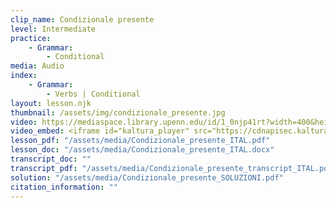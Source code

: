 ```yaml
---
clip_name: Condizionale presente
level: Intermediate
practice: 
    - Grammar: 
        - Conditional
media: Audio
index: 
    - Grammar: 
        - Verbs | Conditional
layout: lesson.njk
thumbnail: /assets/img/condizionale_presente.jpg
video: https://mediaspace.library.upenn.edu/id/1_0njp41rt?width=400&height=285&playerId=52628472
video_embed: <iframe id="kaltura_player" src="https://cdnapisec.kaltura.com/p/1147242/sp/114724200/embedIframeJs/uiconf_id/9757771/partner_id/1147242?iframeembed=true&playerId=kaltura_player&entry_id=1_0njp41rt&flashvars[streamerType]=auto&amp;flashvars[localizationCode]=en&amp;flashvars[sideBarContainer.plugin]=true&amp;flashvars[sideBarContainer.position]=left&amp;flashvars[sideBarContainer.clickToClose]=true&amp;flashvars[chapters.plugin]=true&amp;flashvars[chapters.layout]=vertical&amp;flashvars[chapters.thumbnailRotator]=false&amp;flashvars[streamSelector.plugin]=true&amp;flashvars[EmbedPlayer.SpinnerTarget]=videoHolder&amp;flashvars[dualScreen.plugin]=true&amp;flashvars[Kaltura.addCrossoriginToIframe]=true&amp;&wid=1_6g25om8h" width="400" height="285" allowfullscreen webkitallowfullscreen mozAllowFullScreen allow="autoplay *; fullscreen *; encrypted-media *" sandbox="allow-downloads allow-forms allow-same-origin allow-scripts allow-top-navigation allow-pointer-lock allow-popups allow-modals allow-orientation-lock allow-popups-to-escape-sandbox allow-presentation allow-top-navigation-by-user-activation" frameborder="0" title="Condizionale_presente"></iframe>
lesson_pdf: "/assets/media/Condizionale_presente_ITAL.pdf"
lesson_doc: "/assets/media/Condizionale_presente_ITAL.docx"
transcript_doc: ""
transcript_pdf: "/assets/media/Condizionale_presente_transcript_ITAL.pdf"
solution: "/assets/media/Condizionale_presente_SOLUZIONI.pdf"
citation_information: ""
---
```



